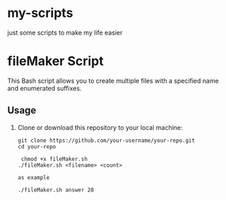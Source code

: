 # my-scripts
just some scripts to make my life easier

# fileMaker Script

This Bash script allows you to create multiple files with a specified name and enumerated suffixes.

## Usage

1. Clone or download this repository to your local machine:

   ```shell
   git clone https://github.com/your-username/your-repo.git
   cd your-repo

    chmod +x fileMaker.sh
   ./fileMaker.sh <filename> <count>

   as example

   ./fileMaker.sh answer 28
